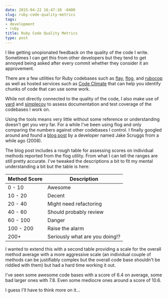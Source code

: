 ```yaml
--- 
date: 2015-04-22 16:47:10 -0400
slug: ruby-code-quality-metrics
tags:
- development
- ruby
title: Ruby Code Quality Metrics
type: post
---
```


I like getting unopionated feedback on the quality of the code I write.
Sometimes I can get this from other developers but they tend to get annoyed
being asked after every commit whether they consider it an approvement.

There are a few utilities for Ruby codebases such as [flay][1], [flog][2], and
[rubocop][3] as well as hosted services such as [Code Climate][4] that can help
you identify chunks of code that can use some work.

While not directly connected to the quality of the code, I also make use of
[yard][5] and [simplecov][6] to assess documentation and test coverage of the
codebases I work on.

Using the tools means very little without some reference or understanding
doesn't get you very far. For a while I've been using flog and only comparing
the numbers against other codebases I control. I finally googled around and
found a [blog post][8] by a developer named Jake Scruggs from a while ago
(2008).

The blog post includes a rough table for assessing scores on individual methods
reported from the flog utility. From what I can tell the ranges are still
pretty accurate. I've tweaked the descriptions a bit to fit my mental
understanding a bit but the table is here:

| Method Score |  Description |
| ------------ | ------------ |
| 0   - 10     | Awesome      |
| 10  - 20     | Decent       |
| 20  - 40     | Might need refactoring |
| 40  - 60     | Should probably review |
| 60  - 100    | Danger       |
| 100 - 200    | Raise the alarm |
| 200+         | Seriously what are you doing!? |

I wanted to extend this with a second table providing a scale for the overall
method average with a more aggressive scale (an individual couple of methods
can be justifiably complex but the overall code base shouldn't be riddled with
them) but had a hard time working it out.

I've seen some awesome code bases with a score of 6.4 on average, some bad
larger ones with 7.8. Even some mediocre ones around a score of 10.6.

I guess I'll have to think more on it...

[1]: https://github.com/seattlerb/flay
[2]: https://github.com/seattlerb/flog
[3]: https://github.com/bbatsov/rubocop
[4]: https://codeclimate.com/
[5]: http://yardoc.org/
[6]: https://github.com/colszowka/simplecov
[7]: http://blog.codeclimate.com/blog/2013/08/07/deciphering-ruby-code-metrics/
[8]: http://jakescruggs.blogspot.com/2008/08/whats-good-flog-score.html
